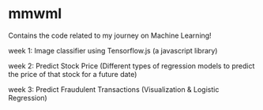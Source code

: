 # mmwml

Contains the code related to my journey on Machine Learning!

week 1: Image classifier using Tensorflow.js (a javascript library) 

week 2: Predict Stock Price (Different types of regression models to predict the price of that stock for a future date)

week 3: Predict Fraudulent Transactions (Visualization & Logistic Regression)

